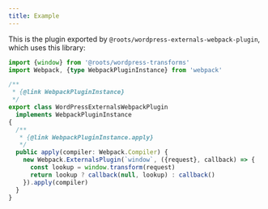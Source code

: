```yaml
---
title: Example
---
```


This is the plugin exported by `@roots/wordpress-externals-webpack-plugin`, which uses this library:

```ts
import {window} from '@roots/wordpress-transforms'
import Webpack, {type WebpackPluginInstance} from 'webpack'

/**
 * {@link WebpackPluginInstance}
 */
export class WordPressExternalsWebpackPlugin
  implements WebpackPluginInstance
{
  /**
   * {@link WebpackPluginInstance.apply}
   */
  public apply(compiler: Webpack.Compiler) {
    new Webpack.ExternalsPlugin(`window`, ({request}, callback) => {
      const lookup = window.transform(request)
      return lookup ? callback(null, lookup) : callback()
    }).apply(compiler)
  }
}
```
